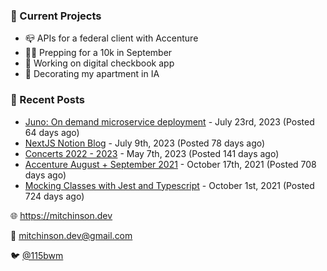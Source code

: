 ### 📌 Current Projects
- 📪 APIs for a federal client with Accenture
- 🏃🏼 Prepping for a 10k in September
- 🤑 Working on digital checkbook app
- 🏡 Decorating my apartment in IA

### 📝 Recent Posts

- [Juno: On demand microservice deployment](https://blog.mitchinson.dev/juno) - July 23rd, 2023 (Posted 64 days ago)
- [NextJS Notion Blog](https://blog.mitchinson.dev/blog-2023) - July 9th, 2023 (Posted 78 days ago)
- [Concerts 2022 - 2023](https://blog.mitchinson.dev/concerts-2023) - May 7th, 2023 (Posted 141 days ago)
- [Accenture August + September 2021](https://blog.mitchinson.dev/pillar/aug-sep-21) - October 17th, 2021 (Posted 708 days ago)
- [Mocking Classes with Jest and Typescript](https://blog.mitchinson.dev/jest-typescript-mocks) - October 1st, 2021 (Posted 724 days ago)

🌐 https://mitchinson.dev

💌 mitchinson.dev@gmail.com

🐦 [@115bwm](https://twitter.com/115bwm)
